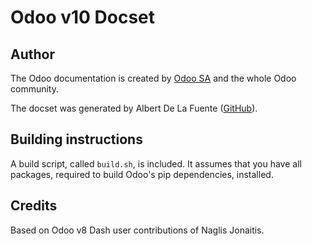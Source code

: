 # Odoo v10 Docset

## Author

The Odoo documentation is created by [Odoo
SA](https://www.odoo.com/page/about-us) and the whole Odoo community.

The docset was generated by Albert De La Fuente
([GitHub](https://github.com/vonpupp)).

## Building instructions

A build script, called `build.sh`, is included. It assumes that you
have all packages, required to build Odoo's pip dependencies, installed.

## Credits

Based on Odoo v8 Dash user contributions of Naglis Jonaitis.
